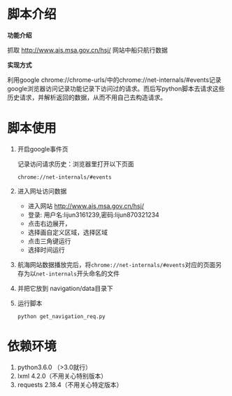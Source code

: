 # 脚本介绍
**功能介绍**

抓取 http://www.ais.msa.gov.cn/hsj/ 网站中船只航行数据

**实现方式**

利用google chrome://chrome-urls/中的chrome://net-internals/#events记录google浏览器访问记录功能记录下访问过的请求。而后写python脚本去请求这些历史请求，并解析返回的数据，从而不用自己去构造请求。


# 脚本使用

1. 开启google事件页

    记录访问请求历史：浏览器里打开以下页面
    ```
    chrome://net-internals/#events
    ```
2. 进入网址访问数据
    - 进入网站 http://www.ais.msa.gov.cn/hsj/
    - 登录: 用户名:lijun3161239,密码:lijun870321234
    - 点击右边展开，
    - 选择画自定义区域，选择区域
    - 点击三角键运行
    - 选择时间运行
    
3. 航海网站数据播放完后，将`chrome://net-internals/#events`对应的页面另存为以`net-internals`开头命名的文件

4. 并把它放到 navigation/data目录下

5. 运行脚本
    ```
    python get_navigation_req.py
    ```

# 依赖环境
1. python3.6.0 （>3.0就行）
2. lxml 4.2.0（不用关心特别版本）
3. requests 2.18.4（不用关心特定版本）

